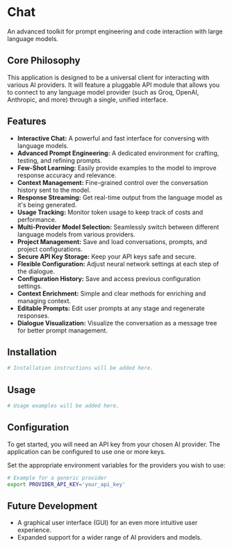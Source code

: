 # Chat

An advanced toolkit for prompt engineering and code interaction with large language models.

## Core Philosophy

This application is designed to be a universal client for interacting with various AI providers. It will feature a pluggable API module that allows you to connect to any language model provider (such as Groq, OpenAI, Anthropic, and more) through a single, unified interface.

## Features

*   **Interactive Chat:** A powerful and fast interface for conversing with language models.
*   **Advanced Prompt Engineering:** A dedicated environment for crafting, testing, and refining prompts.
*   **Few-Shot Learning:** Easily provide examples to the model to improve response accuracy and relevance.
*   **Context Management:** Fine-grained control over the conversation history sent to the model.
*   **Response Streaming:** Get real-time output from the language model as it's being generated.
*   **Usage Tracking:** Monitor token usage to keep track of costs and performance.
*   **Multi-Provider Model Selection:** Seamlessly switch between different language models from various providers.
*   **Project Management:** Save and load conversations, prompts, and project configurations.
*   **Secure API Key Storage:** Keep your API keys safe and secure.
*   **Flexible Configuration:** Adjust neural network settings at each step of the dialogue.
*   **Configuration History:** Save and access previous configuration settings.
*   **Context Enrichment:** Simple and clear methods for enriching and managing context.
*   **Editable Prompts:** Edit user prompts at any stage and regenerate responses.
*   **Dialogue Visualization:** Visualize the conversation as a message tree for better prompt management.

## Installation

```bash
# Installation instructions will be added here.
```

## Usage

```bash
# Usage examples will be added here.
```

## Configuration

To get started, you will need an API key from your chosen AI provider. The application can be configured to use one or more keys.

Set the appropriate environment variables for the providers you wish to use:

```bash
# Example for a generic provider
export PROVIDER_API_KEY='your_api_key'
```

## Future Development

*   A graphical user interface (GUI) for an even more intuitive user experience.
*   Expanded support for a wider range of AI providers and models.
